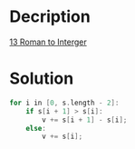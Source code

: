 # Decription
[13 Roman to Interger](https://leetcode.cn/problems/roman-to-integer/description/?envType=study-plan-v2&envId=top-interview-150)

# Solution

```c++
for i in [0, s.length - 2]:
    if s[i + 1] > s[i]:
        v += s[i + 1] - s[i];
    else:
        v += s[i]; 
```